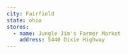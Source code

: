 ```yaml
---
city: Fairfield
state: ohio
stores:
  - name: Jungle Jim's Farmer Market
    address: 5440 Dixie Highway
---
```

